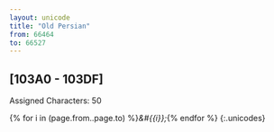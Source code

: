 ```yaml
---
layout: unicode
title: "Old Persian"
from: 66464
to: 66527
---
```


## 	[103A0 - 103DF]

Assigned Characters: 50

{% for i in (page.from..page.to) %}<i>&#{{i}};</i>{% endfor %}
{:.unicodes}
